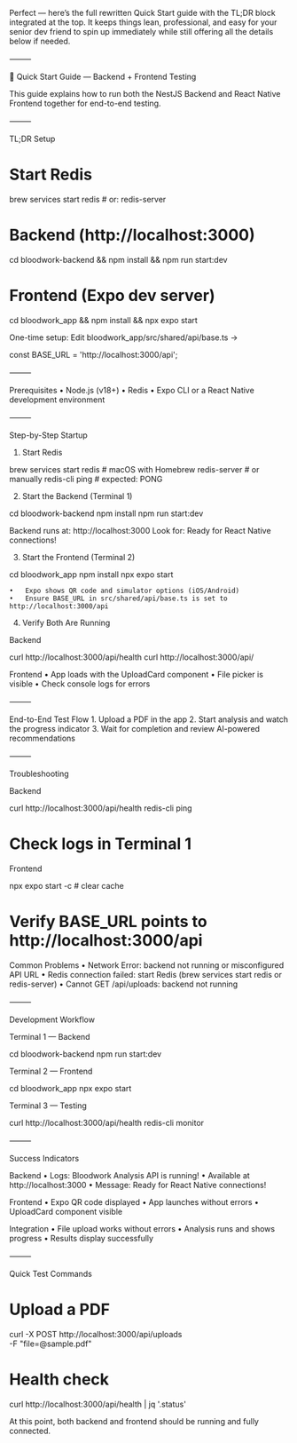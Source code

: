 Perfect — here’s the full rewritten Quick Start guide with the TL;DR block integrated at the top. It keeps things lean, professional, and easy for your senior dev friend to spin up immediately while still offering all the details below if needed.

⸻

🚀 Quick Start Guide — Backend + Frontend Testing

This guide explains how to run both the NestJS Backend and React Native Frontend together for end-to-end testing.

⸻

TL;DR Setup

# Start Redis
brew services start redis    # or: redis-server

# Backend (http://localhost:3000)
cd bloodwork-backend && npm install && npm run start:dev

# Frontend (Expo dev server)
cd bloodwork_app && npm install && npx expo start

One-time setup:
Edit bloodwork_app/src/shared/api/base.ts →

const BASE_URL = 'http://localhost:3000/api';


⸻

Prerequisites
	•	Node.js (v18+)
	•	Redis
	•	Expo CLI or a React Native development environment

⸻

Step-by-Step Startup

1. Start Redis

brew services start redis     # macOS with Homebrew
redis-server                  # or manually
redis-cli ping                # expected: PONG

2. Start the Backend (Terminal 1)

cd bloodwork-backend
npm install
npm run start:dev

Backend runs at: http://localhost:3000
Look for: Ready for React Native connections!

3. Start the Frontend (Terminal 2)

cd bloodwork_app
npm install
npx expo start

	•	Expo shows QR code and simulator options (iOS/Android)
	•	Ensure BASE_URL in src/shared/api/base.ts is set to http://localhost:3000/api

4. Verify Both Are Running

Backend

curl http://localhost:3000/api/health
curl http://localhost:3000/api/

Frontend
	•	App loads with the UploadCard component
	•	File picker is visible
	•	Check console logs for errors

⸻

End-to-End Test Flow
	1.	Upload a PDF in the app
	2.	Start analysis and watch the progress indicator
	3.	Wait for completion and review AI-powered recommendations

⸻

Troubleshooting

Backend

curl http://localhost:3000/api/health
redis-cli ping
# Check logs in Terminal 1

Frontend

npx expo start -c   # clear cache
# Verify BASE_URL points to http://localhost:3000/api

Common Problems
	•	Network Error: backend not running or misconfigured API URL
	•	Redis connection failed: start Redis (brew services start redis or redis-server)
	•	Cannot GET /api/uploads: backend not running

⸻

Development Workflow

Terminal 1 — Backend

cd bloodwork-backend
npm run start:dev

Terminal 2 — Frontend

cd bloodwork_app
npx expo start

Terminal 3 — Testing

curl http://localhost:3000/api/health
redis-cli monitor


⸻

Success Indicators

Backend
	•	Logs: Bloodwork Analysis API is running!
	•	Available at http://localhost:3000
	•	Message: Ready for React Native connections!

Frontend
	•	Expo QR code displayed
	•	App launches without errors
	•	UploadCard component visible

Integration
	•	File upload works without errors
	•	Analysis runs and shows progress
	•	Results display successfully

⸻

Quick Test Commands

# Upload a PDF
curl -X POST http://localhost:3000/api/uploads \
  -F "file=@sample.pdf"

# Health check
curl http://localhost:3000/api/health | jq '.status'


At this point, both backend and frontend should be running and fully connected.
